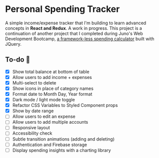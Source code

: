# Personal Spending Tracker

A simple income/expense tracker that I'm building to learn advanced concepts in **React and Redux**. A work in progress. This project is a continuation of another project that I completed during Juno's Web Development Bootcamp, [a framework-less spending calculator](https://github.com/robinnong/robinNongprojectThree "Personal Budget Calculator") built with JQuery.

## To-do 📝
- [x] Show total balance at bottom of table
- [x] Allow users to add income + expenses
- [x] Multi-select to delete
- [x] Show icons in place of category names
- [x] Format date to Month Day, Year format 
- [x] Dark mode / light mode toggle
- [x] Refactor CSS Variables to Styled Component props
- [x] Show by date range
- [ ] Allow users to edit an expense 
- [ ] Allow users to add multiple accounts
- [ ] Responsive layout
- [ ] Accessibility check
- [ ] Subtle transition animations (adding and deleting)
- [ ] Authentication and Firebase storage  
- [ ] Display spending insights with a charting library  
